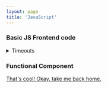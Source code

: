 ```yaml
---
layout: page
title: 'JavaScript'
---
```


### Basic JS Frontend code

<details>
<summary>Timeouts</summary>

```typescript
```

</details>
<!-- [END] DECLARE CLASS -->

### Functional Component

[That's cool! Okay, take me back home.](/)
